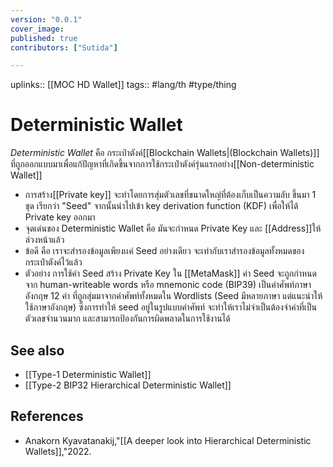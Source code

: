 ```yaml
---
version: "0.0.1"
cover_image:
published: true
contributors: ["Sutida"]

---
```

uplinks:: [[MOC HD Wallet]]
tags:: #lang/th #type/thing

# Deterministic Wallet
*Deterministic Wallet* คือ กระเป๋าตังค์[[Blockchain Wallets|(Blockchain Wallets)]] ที่ถูกออกแบบมาเพื่อแก้ปัญหาที่เกิดขึ้นจากการใช้กระเป๋าตังค์รุ่นแรกอย่าง[[Non-deterministic Wallet]]
- การสร้าง[[Private key]] จะทำโดยการสุ่มตัวเลขที่ขนาดใหญ่ที่ต้องเก็บเป็นความลับ ขึ้นมา 1 ชุด เรียกว่า "Seed" จากนั้นนำไปเข้า key derivation function (KDF) เพื่อให้ได้ Private key ออกมา
- จุดเด่นของ Deterministic Wallet คือ มันจะกำหนด Private Key และ [[Address]]ให้ล่วงหน้าแล้ว 
- ข้อดี คือ เราจะสำรองข้อมูลเพียงเเค่ Seed อย่างเดียว จะเท่ากับเราสำรองข้อมูลทั้งหมดของกระเป๋าตังค์ไว้แล้ว
- ตัวอย่าง การใช้ค่า Seed สร้าง Private Key ใน [[MetaMask]] ค่า Seed จะถูกกำหนดจาก human-writeable words หรือ mnemonic code (BIP39) เป็นคำศัพท์ภาษาอังกฤษ 12 คำ ที่ถูกสุ่มมาจากคำศัพท์ทั้งหมดใน Wordlists (Seed มีหลายภาษา แต่แนะนำให้ใช้ภาษาอังกฤษ) ซึ่งการทำให้ seed อยู่ในรูปแบบคำศัพท์ จะทำให้เราไม่จำเป็นต้องจำค่าที่เป็นตัวเลขจำนวนมาก และสามารถป้องกันการผิดพลาดในการใช้งานได้

## See also
- [[Type-1 Deterministic Wallet]]
- [[Type-2 BIP32 Hierarchical Deterministic Wallet]]
## References
- Anakorn Kyavatanakij,"[[A deeper look into Hierarchical Deterministic Wallets]],"2022.

